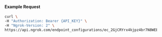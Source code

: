 
#### Example Request
```bash
curl \
-H "Authorization: Bearer {API_KEY}" \
-H "Ngrok-Version: 2" \
https://api.ngrok.com/endpoint_configurations/ec_2GjCRYrx4kjpz4br7N8WEEV30Y6/ip_policy
